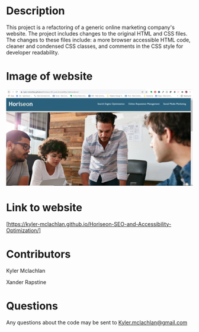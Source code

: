 # Description

This project is a refactoring of a generic online marketing company's website. The project includes changes to the original HTML and CSS files. The changes to these files include: a more browser accessible HTML code, cleaner and condensed CSS classes, and comments in the CSS style for developer readability.  

# Image of website
![plot](./assets/images/Capture_of_website.PNG)

# Link to website

[https://kyler-mclachlan.github.io/Horiseon-SEO-and-Accessibility-Optimization/]

# Contributors 
Kyler Mclachlan 

Xander Rapstine 

# Questions 

Any questions about the code may be sent to Kyler.mclachlan@gmail.com
